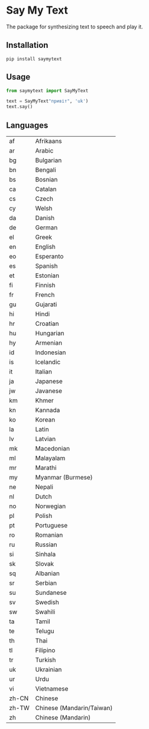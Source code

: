 # Say My Text

The package for synthesizing text to speech and play it.

## Installation

```
pip install saymytext
```

## Usage

```python
from saymytext import SayMyText

text = SayMyText"привіт", 'uk')
text.say()
```

## Languages

|   |   |
|---|---|
|af |Afrikaans |
|ar |Arabic | 
|bg |Bulgarian | 
|bn |Bengali | 
|bs |Bosnian | 
|ca |Catalan | 
|cs |Czech | 
|cy |Welsh | 
|da |Danish | 
|de |German | 
|el |Greek | 
|en |English | 
|eo |Esperanto | 
|es |Spanish | 
|et |Estonian | 
|fi |Finnish | 
|fr |French | 
|gu |Gujarati | 
|hi |Hindi | 
|hr |Croatian | 
|hu |Hungarian | 
|hy |Armenian | 
|id |Indonesian | 
|is |Icelandic | 
|it |Italian | 
|ja |Japanese | 
|jw |Javanese | 
|km |Khmer | 
|kn |Kannada | 
|ko |Korean | 
|la |Latin | 
|lv |Latvian | 
|mk |Macedonian | 
|ml |Malayalam | 
|mr |Marathi | 
|my |Myanmar (Burmese) | 
|ne |Nepali | 
|nl |Dutch | 
|no |Norwegian | 
|pl |Polish | 
|pt |Portuguese | 
|ro |Romanian | 
|ru |Russian | 
|si |Sinhala | 
|sk |Slovak | 
|sq |Albanian | 
|sr |Serbian | 
|su |Sundanese | 
|sv |Swedish | 
|sw |Swahili | 
|ta |Tamil | 
|te |Telugu | 
|th |Thai | 
|tl |Filipino | 
|tr |Turkish |
|uk |Ukrainian | 
|ur |Urdu | 
|vi |Vietnamese | 
|zh-CN |Chinese | 
|zh-TW |Chinese (Mandarin/Taiwan) | 
|zh |Chinese (Mandarin) |}